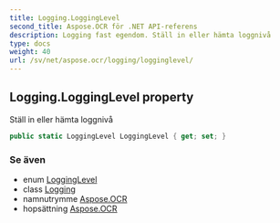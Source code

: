 ```yaml
---
title: Logging.LoggingLevel
second_title: Aspose.OCR för .NET API-referens
description: Logging fast egendom. Ställ in eller hämta loggnivå
type: docs
weight: 40
url: /sv/net/aspose.ocr/logging/logginglevel/
---
```

## Logging.LoggingLevel property

Ställ in eller hämta loggnivå

```csharp
public static LoggingLevel LoggingLevel { get; set; }
```

### Se även

* enum [LoggingLevel](../../logginglevel/)
* class [Logging](../)
* namnutrymme [Aspose.OCR](../../logging/)
* hopsättning [Aspose.OCR](../../../)



